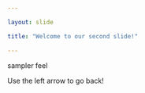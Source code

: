```yaml
---

layout: slide

title: "Welcome to our second slide!"

---
```


sampler feel

Use the left arrow to go back!
